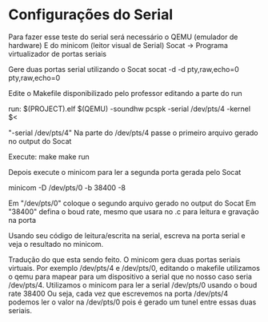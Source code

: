 # Configurações do Serial

Para fazer esse teste do serial será necessário o QEMU (emulador de hardware)
E do minicom (leitor visual de Serial)
Socat -> Programa virtualizador de portas seriais

Gere duas portas serial utilizando o Socat
socat -d -d pty,raw,echo=0 pty,raw,echo=0

Edite o Makefile disponibilizado pelo professor editando a parte do run

run: $(PROJECT).elf
        $(QEMU) -soundhw pcspk -serial /dev/pts/4 -kernel $<

"-serial /dev/pts/4" Na parte do /dev/pts/4 passe o primeiro arquivo gerado no output do Socat

Execute:
make
make run

Depois execute o minicom para ler a segunda porta gerada pelo Socat

minicom -D /dev/pts/0 -b 38400 -8

Em "/dev/pts/0" coloque o segundo arquivo gerado no output do Socat
Em "38400" defina o boud rate, mesmo que usara no .c para leitura e gravação na porta

Usando seu código de leitura/escrita na serial, escreva na porta serial e veja o resultado no minicom.

Tradução do que esta sendo feito. O minicom gera duas portas seriais virtuais. Por exemplo
/dev/pts/4 e /dev/pts/0, editando o makefile utilizamos o qemu para mapear para um dispositivo a serial
que no nosso caso seria /dev/pts/4. Utilizamos o minicom para ler a serial /dev/pts/0 usando o boud rate 38400
Ou seja, cada vez que escrevemos na porta /dev/pts/4 podemos ler o valor na /dev/pts/0 pois é gerado um tunel entre
essas duas seriais.
